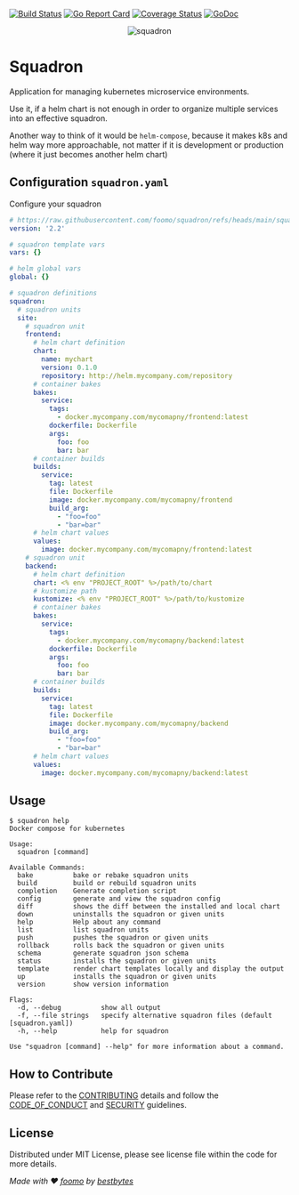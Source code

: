 [![Build Status](https://github.com/foomo/squadron/actions/workflows/pr.yml/badge.svg?branch=main&event=push)](https://github.com/foomo/squadron/actions/workflows/pr.yml)
[![Go Report Card](https://goreportcard.com/badge/github.com/foomo/squadron)](https://goreportcard.com/report/github.com/foomo/squadron)
[![Coverage Status](https://coveralls.io/repos/github/foomo/squadron/badge.svg?branch=main&)](https://coveralls.io/github/foomo/squadron?branch=main)
[![GoDoc](https://godoc.org/github.com/foomo/squadron?status.svg)](https://godoc.org/github.com/foomo/squadron)

<p align="center">
  <img alt="squadron" src=".github/assets/squadron.png"/>
</p>

# Squadron

Application for managing kubernetes microservice environments.

Use it, if a helm chart is not enough in order to organize multiple services into an effective squadron.

Another way to think of it would be `helm-compose`, because it makes k8s and helm way more approachable, not matter if it is development or production (where it just becomes another helm chart)

## Configuration `squadron.yaml`

Configure your squadron

```yaml
# https://raw.githubusercontent.com/foomo/squadron/refs/heads/main/squadron.schema.json
version: '2.2'

# squadron template vars
vars: {}

# helm global vars
global: {}

# squadron definitions
squadron:
  # squadron units
  site:
    # squadron unit
    frontend:
      # helm chart definition
      chart:
        name: mychart
        version: 0.1.0
        repository: http://helm.mycompany.com/repository
      # container bakes
      bakes:
        service:
          tags:
            - docker.mycompany.com/mycomapny/frontend:latest
          dockerfile: Dockerfile
          args:
            foo: foo
            bar: bar
      # container builds
      builds:
        service:
          tag: latest
          file: Dockerfile
          image: docker.mycompany.com/mycomapny/frontend
          build_arg:
            - "foo=foo"
            - "bar=bar"
      # helm chart values
      values:
        image: docker.mycompany.com/mycomapny/frontend:latest
    # squadron unit
    backend:
      # helm chart definition
      chart: <% env "PROJECT_ROOT" %>/path/to/chart
      # kustomize path
      kustomize: <% env "PROJECT_ROOT" %>/path/to/kustomize
      # container bakes
      bakes:
        service:
          tags:
            - docker.mycompany.com/mycomapny/backend:latest
          dockerfile: Dockerfile
          args:
            foo: foo
            bar: bar
      # container builds
      builds:
        service:
          tag: latest
          file: Dockerfile
          image: docker.mycompany.com/mycomapny/backend
          build_arg:
            - "foo=foo"
            - "bar=bar"
      # helm chart values
      values:
        image: docker.mycompany.com/mycomapny/backend:latest
```

## Usage

```shell
$ squadron help
Docker compose for kubernetes

Usage:
  squadron [command]

Available Commands:
  bake          bake or rebake squadron units
  build         build or rebuild squadron units
  completion    Generate completion script
  config        generate and view the squadron config
  diff          shows the diff between the installed and local chart
  down          uninstalls the squadron or given units
  help          Help about any command
  list          list squadron units
  push          pushes the squadron or given units
  rollback      rolls back the squadron or given units
  schema        generate squadron json schema
  status        installs the squadron or given units
  template      render chart templates locally and display the output
  up            installs the squadron or given units
  version       show version information

Flags:
  -d, --debug          show all output
  -f, --file strings   specify alternative squadron files (default [squadron.yaml])
  -h, --help           help for squadron

Use "squadron [command] --help" for more information about a command.
```

## How to Contribute

Please refer to the [CONTRIBUTING](.github/CONTRIBUTING.md) details and follow the [CODE_OF_CONDUCT](.github/CODE_OF_CONDUCT.md) and [SECURITY](.github/SECURITY.md) guidelines.

## License

Distributed under MIT License, please see license file within the code for more details.

_Made with ♥ [foomo](https://www.foomo.org) by [bestbytes](https://www.bestbytes.com)_
